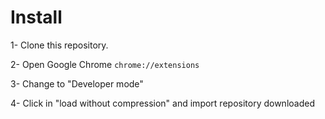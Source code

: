 # Install

1- Clone this repository.

2- Open Google Chrome `chrome://extensions`

3- Change to "Developer mode"

4- Click in "load without compression" and import repository downloaded 
